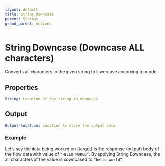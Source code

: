 ```yaml
---
layout: default
title: String Downcase
parent: Strings
grand_parent: Actions
---
```

# String Downcase (Downcase ALL characters)
Converts all characters in the given string to lowercase according to mode.

## Properties
```yaml
String: Location of the string to downcase
```

## Output
```yaml
Output-location: Location to store the output data
```

### Example
Let’s say the data being worked on (target) is the response (output) body of the flow data with value of `“HELLO WORLD”`. By applying String Downcase, the all characters of the value is downcased to `“hello world”`.
